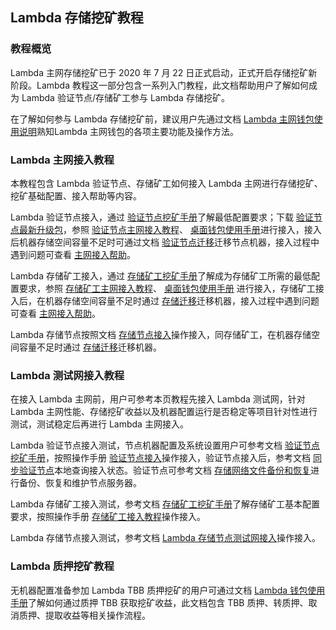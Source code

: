 ## Lambda 存储挖矿教程 

### 教程概览 

Lambda 主网存储挖矿已于 2020 年 7 月 22 日正式启动，正式开启存储挖矿新阶段。Lambda 教程这一部分包含一系列入门教程，此文档帮助用户了解如何成为 Lambda 验证节点/存储矿工参与 Lambda 存储挖矿。 

在了解如何参与 Lambda 存储挖矿前，建议用户先通过文档 [Lambda 主网钱包使用说明](http://docs.lambdastorage.com/Lambda-Wallet-Guide/)熟知Lambda 主网钱包的各项主要功能及操作方法。 

### Lambda 主网接入教程 

本教程包含 Lambda 验证节点、存储矿工如何接入 Lambda 主网进行存储挖矿、挖矿基础配置、接入帮助等内容。 

Lambda 验证节点接入，通过 [验证节点挖矿手册](http://docs.lambdastorage.com/Lambda-Validator-Mining/)了解最低配置要求；下载 [验证节点最新升级包](http://docs.lambdastorage.com/Mainnet-Validator-Upgrade-Guide/)，参照 [验证节点主网接入教程](http://docs.lambdastorage.com/Mainnet-Validator-Guide/)、 [桌面钱包使用手册](http://docs.lambdastorage.com/Lambda-Wallet-Guide/)进行接入，接入后机器存储空间容量不足时可通过文档 [验证节点迁移](http://docs.lambdastorage.com/Lambda-Validator-Migration/)迁移节点机器，接入过程中遇到问题可查看 [主网接入帮助](http://docs.lambdastorage.com/FAQ/)。 

Lambda 存储矿工接入，通过 [存储矿工挖矿手册](http://docs.lambdastorage.com/Lambda-Store-and-Mining/)了解成为存储矿工所需的最低配置要求，参照 [存储矿工主网接入教程](http://docs.lambdastorage.com/Mainnet-Miner-Guide/)、 [桌面钱包使用手册](http://docs.lambdastorage.com/Lambda-Wallet-Guide/) 进行接入，存储矿工接入后，在机器存储空间容量不足时通过 [存储迁移](http://docs.lambdastorage.com/Lambda-Store-Migration/)迁移机器，接入过程中遇到问题可查看 [主网接入帮助](http://docs.lambdastorage.com/FAQ/)。 

Lambda 存储节点按照文档 [存储节点接入](http://docs.lambdastorage.com/Mainnet-Storagenode-Configure/)操作接入，同存储矿工，在机器存储空间容量不足时通过 [存储迁移](http://docs.lambdastorage.com/Lambda-Store-Migration/)迁移机器。 

### Lambda 测试网接入教程 

在接入 Lambda 主网前，用户可参考本页教程先接入 Lambda 测试网，针对 Lambda 主网性能、存储挖矿收益以及机器配置运行是否稳定等项目针对性进行测试，测试稳定后再进行 Lambda 主网接入。 

Lambda 验证节点接入测试，节点机器配置及系统设置用户可参考文档 [验证节点挖矿手册](http://docs.lambdastorage.com/Lambda-Validator-Mining/)，按照操作手册 [验证节点接入](http://docs.lambdastorage.com/Testnet-Validator-Guide/)操作接入，验证节点接入后，参考文档 [同步验证节点](http://docs.lambdastorage.com/Testnet-Sync-Node/)本地查询接入状态。验证节点可参考文档 [存储网络文件备份和恢复](http://docs.lambdastorage.com/StorageFile-Backup/)进行备份、恢复和维护节点服务器。 

Lambda 存储矿工接入测试，参考文档 [存储矿工挖矿手册](http://docs.lambdastorage.com/Lambda-Store-and-Mining/)了解存储矿工基本配置要求，按照操作手册 [存储矿工接入教程](http://docs.lambdastorage.com/Testnet-Miner-Guide/)操作接入。 

Lambda 存储节点接入测试，参考文档 [Lambda 存储节点测试网接入](http://docs.lambdastorage.com/Testnet-Storagenode-Configure/)操作接入。 

### Lambda 质押挖矿教程 

无机器配置准备参加 Lambda TBB 质押挖矿的用户可通过文档 [Lambda 钱包使用手册](http://docs.lambda.im/Lambda-Wallet-Guide/)了解如何通过质押 TBB 获取挖矿收益，此文档包含 TBB 质押、转质押、取消质押、提取收益等相关操作流程。 